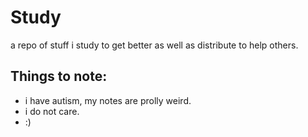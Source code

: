# Study
a repo of stuff i study to get better as well as distribute to help others.

## Things to note:
- i have autism, my notes are prolly weird.
- i do not care.
- :)
